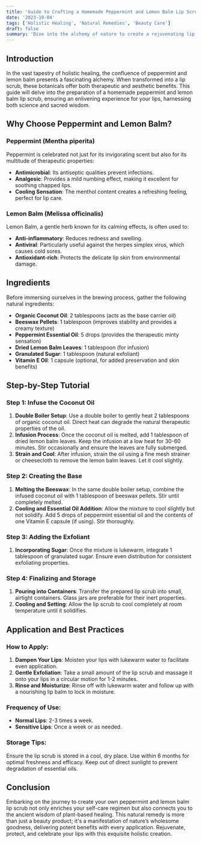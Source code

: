 ```yaml
---
title: 'Guide to Crafting a Homemade Peppermint and Lemon Balm Lip Scrub'
date: '2023-10-04'
tags: ['Holistic Healing', 'Natural Remedies', 'Beauty Care']
draft: false
summary: 'Dive into the alchemy of nature to create a rejuvenating lip scrub. This guide blends the cooling essence of peppermint with the soothing properties of lemon balm for an unparalleled lip care experience.'
---
```


## Introduction 

In the vast tapestry of holistic healing, the confluence of peppermint and lemon balm presents a fascinating alchemy. When transformed into a lip scrub, these botanicals offer both therapeutic and aesthetic benefits. This guide will delve into the preparation of a homemade peppermint and lemon balm lip scrub, ensuring an enlivening experience for your lips, harnessing both science and sacred wisdom.

## Why Choose Peppermint and Lemon Balm?

### Peppermint (Mentha piperita)
Peppermint is celebrated not just for its invigorating scent but also for its multitude of therapeutic properties:
- **Antimicrobial**: Its antiseptic qualities prevent infections.
- **Analgesic**: Provides a mild numbing effect, making it excellent for soothing chapped lips.
- **Cooling Sensation**: The menthol content creates a refreshing feeling, perfect for lip care.

### Lemon Balm (Melissa officinalis)
Lemon Balm, a gentle herb known for its calming effects, is often used to:
- **Anti-inflammatory**: Reduces redness and swelling.
- **Antiviral**: Particularly useful against the herpes simplex virus, which causes cold sores.
- **Antioxidant-rich**: Protects the delicate lip skin from environmental damage.

## Ingredients

Before immersing ourselves in the brewing process, gather the following natural ingredients:
- **Organic Coconut Oil**: 2 tablespoons (acts as the base carrier oil)
- **Beeswax Pellets**: 1 tablespoon (improves stability and provides a creamy texture)
- **Peppermint Essential Oil**: 5 drops (provides the therapeutic minty sensation)
- **Dried Lemon Balm Leaves**: 1 tablespoon (for infusion)
- **Granulated Sugar**: 1 tablespoon (natural exfoliant)
- **Vitamin E Oil**: 1 capsule (optional, for added preservation and skin benefits)

## Step-by-Step Tutorial

### Step 1: Infuse the Coconut Oil
1. **Double Boiler Setup**: Use a double boiler to gently heat 2 tablespoons of organic coconut oil. Direct heat can degrade the natural therapeutic properties of the oil.
2. **Infusion Process**: Once the coconut oil is melted, add 1 tablespoon of dried lemon balm leaves. Keep the infusion at a low heat for 30-60 minutes. Stir occasionally and ensure the leaves are fully submerged.
3. **Strain and Cool**: After infusion, strain the oil using a fine mesh strainer or cheesecloth to remove the lemon balm leaves. Let it cool slightly.

### Step 2: Creating the Base
1. **Melting the Beeswax**: In the same double boiler setup, combine the infused coconut oil with 1 tablespoon of beeswax pellets. Stir until completely melted.
2. **Cooling and Essential Oil Addition**: Allow the mixture to cool slightly but not solidify. Add 5 drops of peppermint essential oil and the contents of one Vitamin E capsule (if using). Stir thoroughly.

### Step 3: Adding the Exfoliant
1. **Incorporating Sugar**: Once the mixture is lukewarm, integrate 1 tablespoon of granulated sugar. Ensure even distribution for consistent exfoliating properties.

### Step 4: Finalizing and Storage
1. **Pouring into Containers**: Transfer the prepared lip scrub into small, airtight containers. Glass jars are preferable for their inert properties.
2. **Cooling and Setting**: Allow the lip scrub to cool completely at room temperature until it solidifies. 

## Application and Best Practices

### How to Apply:
1. **Dampen Your Lips**: Moisten your lips with lukewarm water to facilitate even application.
2. **Gentle Exfoliation**: Take a small amount of the lip scrub and massage it onto your lips in a circular motion for 1-2 minutes.
3. **Rinse and Moisturize**: Rinse off with lukewarm water and follow up with a nourishing lip balm to lock in moisture.

### Frequency of Use:
- **Normal Lips**: 2-3 times a week.
- **Sensitive Lips**: Once a week or as needed.

### Storage Tips:
Ensure the lip scrub is stored in a cool, dry place. Use within 6 months for optimal freshness and efficacy. Keep out of direct sunlight to prevent degradation of essential oils.

## Conclusion

Embarking on the journey to create your own peppermint and lemon balm lip scrub not only enriches your self-care regimen but also connects you to the ancient wisdom of plant-based healing. This natural remedy is more than just a beauty product; it's a manifestation of nature’s wholesome goodness, delivering potent benefits with every application. Rejuvenate, protect, and celebrate your lips with this exquisite holistic creation.